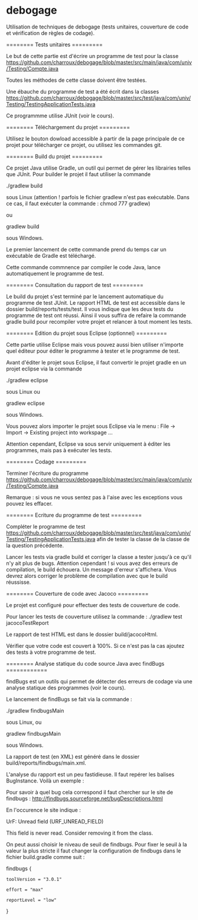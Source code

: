 debogage
========

Utilisation de techniques de debogage (tests unitaires, couverture de code et vérification de règles de codage).

======== Tests unitaires =========

Le but de cette partie est d'écrire un programme de test pour la classe https://github.com/charroux/debogage/blob/master/src/main/java/com/univ/Testing/Compte.java

Toutes les méthodes de cette classe doivent être testées.

Une ébauche du programme de test a été écrit dans la classes https://github.com/charroux/debogage/blob/master/src/test/java/com/univ/Testing/TestingApplicationTests.java

Ce programmme utilise JUnit (voir le cours).

======== Téléchargement du projet =========

Utilisez le bouton dowload accessible à partir de la page principale de ce projet pour télécharger ce projet, ou utilisez les commandes git.

======== Build du projet =========

Ce projet Java utilise Gradle, un outil qui permet de gérer les librairies telles que JUnit. Pour builder le projet il faut utiliser la commande 

./gradlew build			

sous Linux (attention ! parfois le fichier gradlew n'est pas exécutable. Dans ce cas, il faut exécuter la commande : chmod 777 gradlew)

ou

gradlew build			

sous Windows. 

Le premier lancement de cette commande prend du temps car un exécutable de Gradle est téléchargé.

Cette commande commnence par compiler le code Java, lance automatiquement le programme de test. 

======== Consultation du rapport de test =========

Le build du projet s'est terminé par le lancement automatique du programme de test JUnit. Le rapport HTML de test est accessible dans le dossier build/reports/tests/test. Il vous indique que les deux tests du programme de test ont réussi. Ainsi il vous suffira de refaire la commande gradle build pour recompiler votre projet et relancer à tout moment les tests.

======== Edition du projet sous Eclipse (optionnel) =========

Cette partie utilise Eclipse mais vous pouvez aussi bien utiliser n'importe quel éditeur pour éditer le programme à tester et le programme de test.

Avant d'éditer le projet sous Eclipse, il faut convertir le projet gradle en un projet eclipse via la commande

./gradlew eclipse		

sous Linux ou

gradlew eclipse		

sous Windows.

Vous pouvez alors importer le projet sous Eclipse via le menu : File -> Import -> Existing project into workspage ...

Attention cependant, Eclipse va sous servir uniquement à éditer les programmes, mais pas à exécuter les tests.

======== Codage =========

Terminer l'écriture du programme https://github.com/charroux/debogage/blob/master/src/main/java/com/univ/Testing/Compte.java

Remarque : si vous ne vous sentez pas  à l'aise avec les exceptions vous pouvez les effacer.

======== Ecriture du programme de test =========

Compléter le programme de test https://github.com/charroux/debogage/blob/master/src/test/java/com/univ/Testing/TestingApplicationTests.java
afin de tester la classe de la classe de la question précédente.

Lancer les tests via gradle build et corriger la classe a tester jusqu'à ce qu'il n'y ait plus de bugs. Attention cependant ! si vous avez des erreurs de compilation, le build échouera. Un message d'erreur s'affichera. Vous devrez alors corriger le problème de compilation avec que le build réussisse.

======== Couverture de code avec Jacoco =========

Le projet est configuré pour effectuer des tests de couverture de code. 

Pour lancer les tests de couverture utilisez la commande : ./gradlew test jacocoTestReport

Le rapport de test HTML est dans le dossier build/jacocoHtml.

Vérifier que votre code est couvert à 100%. Si ce n'est pas la cas ajoutez des tests à votre programme de test.

======== Analyse statique du code source Java avec findBugs ============

findBugs est un outils qui permet de détecter des erreurs de codage via une analyse statique des programmes (voir le cours).

Le lancement de findBugs se fait via la commande :

./gradlew findbugsMain

sous Linux, ou 

gradlew findbugsMain

sous Windows.

La rapport de test (en XML) est généré dans le dossier build/reports/findbugs/main.xml.

L'analyse du rapport est un peu fastidieuse. Il faut repérer les balises BugInstance. Voilà un exemple :

<BugInstance type="URF_UNREAD_FIELD" priority="2" rank="18" abbrev="UrF" category="PERFORMANCE">
  
Pour savoir à quel bug cela correspond il faut chercher sur le site de findbugs : http://findbugs.sourceforge.net/bugDescriptions.html

En l'occurence le site indique :

UrF: Unread field (URF_UNREAD_FIELD)

This field is never read.  Consider removing it from the class.

On peut aussi choisir le niveau de seuil de findbugs. Pour fixer le seuil à la valeur la plus stricte il faut changer la configuration de findbugs dans le fichier build.gradle comme suit :

findbugs {

	toolVersion = "3.0.1"

	effort = "max"
	
	reportLevel = "low"
	
}
